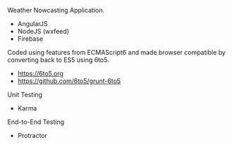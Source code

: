 Weather Nowcasting Application.  

- AngularJS 
- NodeJS (wxfeed)
- Firebase

Coded using features from ECMAScript6 and made browser compatible by converting back to ES5 using 6to5.
- https://6to5.org
- https://github.com/6to5/grunt-6to5 

Unit Testing
- Karma

End-to-End Testing
- Protractor
